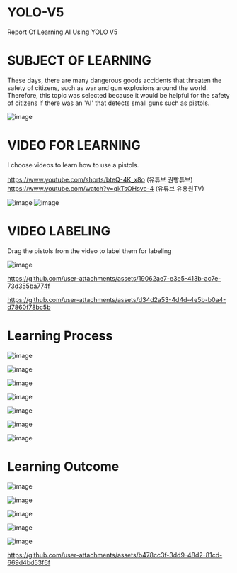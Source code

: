 # YOLO-V5
Report Of Learning AI Using YOLO V5

# SUBJECT OF LEARNING
These days, there are many dangerous goods accidents that threaten the safety of citizens, such as war and gun explosions around the world. Therefore, this topic was selected because it would be helpful for the safety of citizens if there was an 'AI' that detects small guns such as pistols.

![image](https://github.com/user-attachments/assets/6f0ea9e4-3008-407e-8284-931530a6d7ce)

# VIDEO FOR LEARNING
I choose videos to learn how to use a pistols.

https://www.youtube.com/shorts/bteQ-4K_x8o (유튜브 권빵튜브)
https://www.youtube.com/watch?v=qkTsOHsvc-4 (유튜브 유용원TV)

![image](https://github.com/user-attachments/assets/4e22c5a8-844e-4b3a-8d4c-584ae116337d)
![image](https://github.com/user-attachments/assets/83f676a3-1e8f-47a9-9211-5753afef27cd)

# VIDEO LABELING
Drag the pistols from the video to label them for labeling

![image](https://github.com/user-attachments/assets/1e0862c1-57ac-4cd9-997f-a8973411e7a9)


https://github.com/user-attachments/assets/19062ae7-e3e5-413b-ac7e-73d355ba774f



https://github.com/user-attachments/assets/d34d2a53-4d4d-4e5b-b0a4-d7860f78bc5b

# Learning Process

![image](https://github.com/user-attachments/assets/aa7a9a99-9e2e-40c2-b554-14f54a9c70cc)

![image](https://github.com/user-attachments/assets/6a8c8292-6320-46ca-93fb-fd5d3d252217)

![image](https://github.com/user-attachments/assets/d65b3d24-0196-4fcb-b5e0-c33b7af52758)

![image](https://github.com/user-attachments/assets/5ea34b69-0dc0-4466-91f7-f0d59cd6b4c5)

![image](https://github.com/user-attachments/assets/9c03143f-bdce-4ea7-9a2a-20369126b120)

![image](https://github.com/user-attachments/assets/610d76da-e3fa-4e70-8b47-883100699e68)

![image](https://github.com/user-attachments/assets/718c38d0-542d-439b-ac93-90aff976d2cf)

# Learning Outcome

![image](https://github.com/user-attachments/assets/aecaeaf1-7bd8-4cb3-82b2-4d215d8bdd23)

![image](https://github.com/user-attachments/assets/a9f672a4-cb76-4a3c-98ce-3dbc78de9d7d)

![image](https://github.com/user-attachments/assets/d5c953d7-9053-4362-b7f9-206248cccf9a)

![image](https://github.com/user-attachments/assets/a6e57a3e-d59b-42c3-86a9-eeaf858debad)

![image](https://github.com/user-attachments/assets/acb23e94-f05e-4a00-a36c-7ac3bbe769a7)

https://github.com/user-attachments/assets/b478cc3f-3dd9-48d2-81cd-669d4bd53f6f

